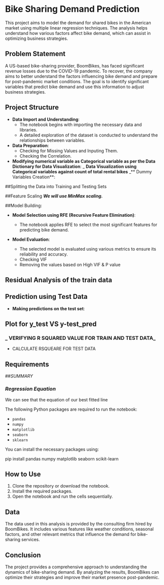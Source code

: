 
# Bike Sharing Demand Prediction

This project aims to model the demand for shared bikes in the American market using multiple linear regression techniques. The analysis helps understand how various factors affect bike demand, which can assist in optimizing business strategies.

## Problem Statement

A US-based bike-sharing provider, BoomBikes, has faced significant revenue losses due to the COVID-19 pandemic. To recover, the company aims to better understand the factors influencing bike demand and prepare for post-pandemic market conditions. The goal is to identify significant variables that predict bike demand and use this information to adjust business strategies.

## Project Structure

- **Data Import and Understanding**: 
  - The notebook begins with importing the necessary data and libraries.
  - A detailed exploration of the dataset is conducted to understand the relationships between variables.
- **Data Preparation**: 
   - Checking for Missing Values and Inputing Them.
   - Checking the Correlation.
- **Modifying numerical variable as  Categorical variable as per the Data Dictionary for Data Visualization**:
   _ **Data Visualization using Categorical variables against count of total rental bikes**
   _** Dummy Variables Creation**:

##Splitting the Data into Training and Testing Sets

##Feature Scaling
  _**We will use MinMax scaling.**_

##Model Building:

- **Model Selection using RFE (Recursive Feature Elimination)**:
  - The notebook applies RFE to select the most significant features for predicting bike demand.

- **Model Evaluation**:
  - The selected model is evaluated using various metrics to ensure its reliability and accuracy.
  - Checking VIF
  - Removing the values based on High VIF & P value

## Residual Analysis of the train data

## Prediction using Test Data 
- **Making predictions on the test set**:

## **Plot for y_test VS y-test_pred**

### **_ VERIFYING R SQUARED VALUE FOR TRAIN AND TEST DATA_**
 - CALCULATE RSQUEARE FOR TEST DATA
## Requirements

##_SUMMARY_

### **_Regression Equation_**
 We can see that the equation of our best fitted line 


The following Python packages are required to run the notebook:

- `pandas`
- `numpy`
- `matplotlib`
- `seaborn`
- `sklearn`

You can install the necessary packages using:
 
pip install pandas numpy matplotlib seaborn scikit-learn
 

## How to Use

1. Clone the repository or download the notebook.
2. Install the required packages.
3. Open the notebook and run the cells sequentially.

## Data

The data used in this analysis is provided by the consulting firm hired by BoomBikes. It includes various features like weather conditions, seasonal factors, and other relevant metrics that influence the demand for bike-sharing services.

## Conclusion

The project provides a comprehensive approach to understanding the dynamics of bike-sharing demand. By analyzing the results, BoomBikes can optimize their strategies and improve their market presence post-pandemic.
